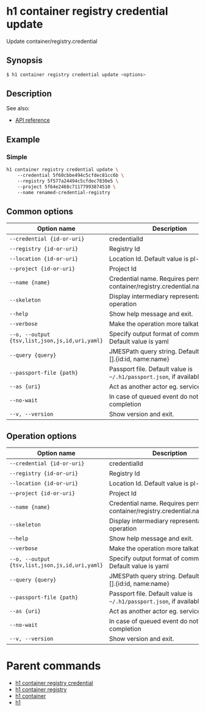 
# h1 container registry credential update

Update container/registry.credential

## Synopsis

```bash
$ h1 container registry credential update <options>
```

## Description

See also:

* [API reference](https://api.hyperone.com/v2/docs#operation/container_project_registry_credential_patch)

## Example


### Simple

```bash
h1 container registry credential update \ 
	--credential 5f60cbbe494c5cfdec81cc6b \ 
	--registry 5f577a24494c5cfdec7830e5 \ 
	--project 5f64e2468c71177993874510 \ 
	--name renamed-credential-registry
```

## Common options

| Option name                                        | Description                                                                     |
| -------------------------------------------------- | ------------------------------------------------------------------------------- |
| ```--credential {id-or-uri}```                     | credentialId                                                                    |
| ```--registry {id-or-uri}```                       | Registry Id                                                                     |
| ```--location {id-or-uri}```                       | Location Id. Default value is pl-waw-1                                          |
| ```--project {id-or-uri}```                        | Project Id                                                                      |
| ```--name {name}```                                | Credential name. Requires permissions container/registry.credential.name/update |
| ```--skeleton```                                   | Display intermediary representation of operation                                |
| ```--help```                                       | Show help message and exit.                                                     |
| ```--verbose```                                    | Make the operation more talkative.                                              |
| ```--o, --output {tsv,list,json,js,id,uri,yaml}``` | Specify output format of command. Default value is yaml                         |
| ```--query {query}```                              | JMESPath query string. Default value is [].\{id:id, name:name\}                 |
| ```--passport-file {path}```                       | Passport file. Default value is ```~/.h1/passport.json```, if available.        |
| ```--as {uri}```                                   | Act as another actor eg. service account                                        |
| ```--no-wait```                                    | In case of queued event do not wait for completion                              |
| ```--v, --version```                               | Show version and exit.                                                          |

## Operation options

| Option name                                        | Description                                                                     |
| -------------------------------------------------- | ------------------------------------------------------------------------------- |
| ```--credential {id-or-uri}```                     | credentialId                                                                    |
| ```--registry {id-or-uri}```                       | Registry Id                                                                     |
| ```--location {id-or-uri}```                       | Location Id. Default value is pl-waw-1                                          |
| ```--project {id-or-uri}```                        | Project Id                                                                      |
| ```--name {name}```                                | Credential name. Requires permissions container/registry.credential.name/update |
| ```--skeleton```                                   | Display intermediary representation of operation                                |
| ```--help```                                       | Show help message and exit.                                                     |
| ```--verbose```                                    | Make the operation more talkative.                                              |
| ```--o, --output {tsv,list,json,js,id,uri,yaml}``` | Specify output format of command. Default value is yaml                         |
| ```--query {query}```                              | JMESPath query string. Default value is [].\{id:id, name:name\}                 |
| ```--passport-file {path}```                       | Passport file. Default value is ```~/.h1/passport.json```, if available.        |
| ```--as {uri}```                                   | Act as another actor eg. service account                                        |
| ```--no-wait```                                    | In case of queued event do not wait for completion                              |
| ```--v, --version```                               | Show version and exit.                                                          |

# Parent commands

* [h1 container registry credential](./../README.md)
* [h1 container registry](./../../README.md)
* [h1 container](./../../../README.md)
* [h1](./../../../../README.md)
